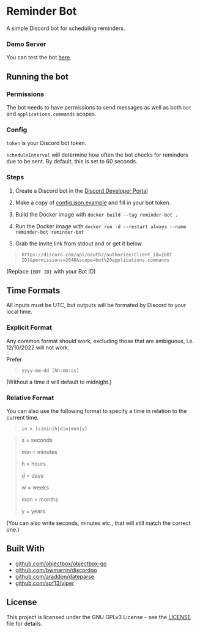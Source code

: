 # Reminder Bot

A simple Discord bot for scheduling reminders.

### Demo Server

You can test the bot [here](https://discord.gg/VZx3qRgYDb).

## Running the bot

### Permissions

The bot needs to have permissions to send messages as well as both `bot` and `applications.commands` scopes.

### Config

`token` is your Discord bot token.

`scheduleInterval` will determine how often the bot checks for reminders due to be sent. By default, this is set to 60 seconds.

### Steps

1. Create a Discord bot in the [Discord Developer Portal](https://discord.com/developers/applications)

2. Make a copy of [config.json.example](config.json.example) and fill in your bot token.

3. Build the Docker image with `docker build --tag reminder-bot .`

4. Run the Docker image with `docker run -d --restart always --name reminder-bot reminder-bot`

5. Grab the invite link from stdout and or get it below.

> `https://discord.com/api/oauth2/authorize?client_id={BOT ID}&permissions=2048&scope=bot%20applications.commands`

(Replace `{BOT ID}` with your Bot ID)

## Time Formats

All inputs must be UTC, but outputs will be formated by Discord to your local time.

### Explicit Format

Any common format should work, excluding those that are ambiguous, i.e. 12/10/2022 will not work.

Prefer

> `yyyy-mm-dd [hh:mm:ss]`

(Without a time it will default to midnight.)

### Relative Format

You can also use the following format to specify a time in relation to the current time.

> `in x [s|min|h|d|w|mon|y]`

> s = seconds
>
> min = minutes
>
> h = hours
>
> d = days
>
> w = weeks
>
> mon = months
>
> y = years

(You can also write seconds, minutes etc., that will still match the correct one.)

## Built With

* [github.com/objectbox/objectbox-go](https://github.com/objectbox/objectbox-go)
* [github.com/bwmarrin/discordgo](https://github.com/bwmarrin/discordgo)
* [github.com/araddon/dateparse](https://github.com/araddon/dateparse)
* [github.com/spf13/viper](https://github.com/spf13/viper)

## License

This project is licensed under the GNU GPLv3 License - see the [LICENSE](LICENSE) file for details.
